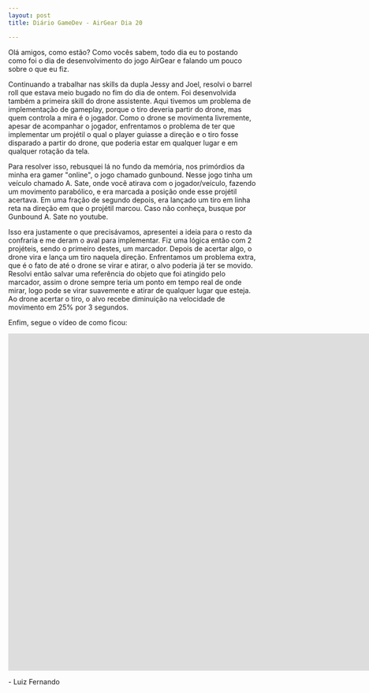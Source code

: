 ```yaml
---
layout: post
title: Diário GameDev - AirGear Dia 20

---
```


Olá amigos, como estão? Como vocês sabem, todo dia eu to postando como foi o dia de desenvolvimento do jogo AirGear e falando um pouco sobre o que eu fiz.

Continuando a trabalhar nas skills da dupla Jessy and Joel, resolvi o barrel roll que estava meio bugado no fim do dia de ontem. Foi desenvolvida também a primeira skill do drone assistente. Aqui tivemos um problema de implementação de gameplay, porque o tiro deveria partir do drone, mas quem controla a mira é o jogador. Como o drone se movimenta livremente, apesar de acompanhar o jogador, enfrentamos o problema de ter que implementar um projétil o qual o player guiasse a direção e o tiro fosse disparado a partir do drone, que poderia estar em qualquer lugar e em qualquer rotação da tela. 

Para resolver isso, rebusquei lá no fundo da memória, nos primórdios da minha era gamer "online", o jogo chamado gunbound. Nesse jogo tinha um veículo chamado A. Sate, onde você atirava com o jogador/veículo, fazendo um movimento parabólico, e era marcada a posição onde esse projétil acertava. Em uma fração de segundo depois, era lançado um tiro em linha reta na direção em que o projétil marcou. Caso não conheça, busque por Gunbound A. Sate no youtube.

Isso era justamente o que precisávamos, apresentei a ideia para o resto da confraria e me deram o aval para implementar. Fiz uma lógica então com 2 projéteis, sendo o primeiro destes, um marcador. Depois de acertar algo, o drone vira e lança um tiro naquela direção. Enfrentamos um problema extra, que é o fato de até o drone se virar e atirar, o alvo poderia já ter se movido. Resolvi então salvar uma referência do objeto que foi atingido pelo marcador, assim o drone sempre teria um ponto em tempo real de onde mirar, logo pode se virar suavemente e atirar de qualquer lugar que esteja. Ao drone acertar o tiro, o alvo recebe diminuição na velocidade de movimento em 25% por 3 segundos. 


Enfim, segue o vídeo de como ficou:

<div class="videoWrapper">
  <iframe width="1663" height="685" src="https://www.youtube.com/embed/XoA_iREkZqM" frameborder="0" allow="autoplay; encrypted-media" allowfullscreen></iframe>
</div>

<p class= "message"> - Luiz Fernando </p>